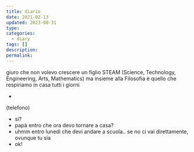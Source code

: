 ```yaml
---
title: diario
date: 2021-02-13
updated: 2023-08-31
type: 
categories:
  - diary
tags: []
description: 
permalink: 
---
```


giuro che non volevo crescere un figlio STEAM (Science, Technology, Engineering, Arts, Mathematics) ma insieme alla Filosofia è quello che respiriamo in casa tutti i giorni

-

(telefono)
- si?
- papà entro che ora devo tornare a casa?
- uhmm entro lunedì che devi andare a scuola.. se no ci vai direttamente, ovunque tu sia
- ok!

